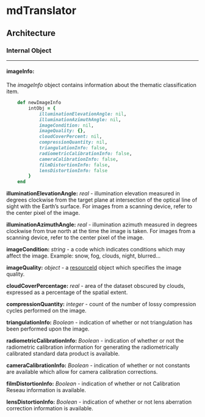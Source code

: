 # mdTranslator

## Architecture

### Internal Object
---
#### imageInfo:

The *imageInfo* object contains information about the thematic classification item.

````ruby
    def newImageInfo
        intObj = {
            illuminationElevationAngle: nil,
            illuminationAzimuthAngle: nil,
            imageCondition: nil,
            imageQuality: {},
            cloudCoverPercent: nil,
            compressionQuantity: nil,
            triangulationInfo: false,
            radiometricCalibrationInfo: false,
            cameraCalibrationInfo: false,
            filmDistortionInfo: false,
            lensDistortionInfo: false
        }
    end
````

__illuminationElevationAngle:__ *real* - illumination elevation measured in degrees clockwise from the target plane at intersection of the optical line of sight with the Earth’s surface. For images from a scanning device, refer to the center pixel of the image. 

__illuminationAzimuthAngle:__ *real* - illumination azimuth measured in degrees clockwise from true north at the time the image is taken. For images from a scanning device, refer to the center pixel of the image.

__imageCondition:__ *string* - a code which indicates conditions which may affect the image.  Example: snow, fog, clouds, night, blurred...

__imageQuality:__ *object* - a [resourceId](../mdtranslator/resourceId.md) object which specifies the image quality. 

__cloudCoverPercentage:__ *real* - area of the dataset obscured by clouds, expressed as a percentage of the spatial extent.

__compressionQuantity:__ *integer* - count of the number of lossy compression cycles performed on the image. 

__triangulationInfo:__ *Boolean* - indication of whether or not triangulation has been performed upon the image.

__radiometricCalibrationInfo:__ *Boolean* - indication of whether or not the radiometric calibration information for generating the radiometrically calibrated standard data product is available.

__cameraCalibrationInfo:__ *Boolean* - indication of whether or not constants are available which allow for camera calibration corrections.

__filmDistortionInfo:__ *Boolean* - indication of whether or not Calibration Reseau information is available.

__lensDistortionInfo:__ *Boolean* - indication of whether or not lens aberration correction information is available.
